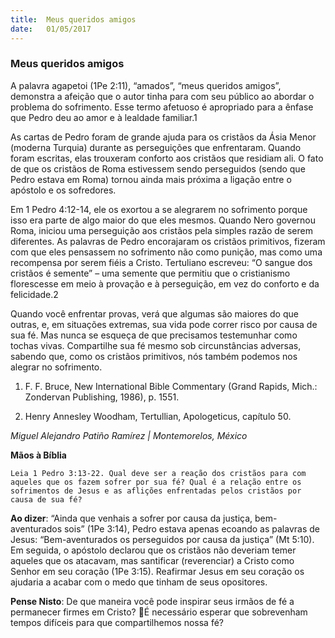 ```yaml
---
title:  Meus queridos amigos
date:   01/05/2017
---
```


### Meus queridos amigos

A palavra agapetoi (1Pe 2:11), “amados”, “meus queridos amigos”, demonstra a afeição que o autor tinha para com seu público ao abordar o problema do sofrimento. Esse termo afetuoso é apropriado para a ênfase que Pedro deu ao amor e à lealdade familiar.1

As cartas de Pedro foram de grande ajuda para os cristãos da Ásia Menor (moderna Turquia) durante as perseguições que enfrentaram. Quando foram escritas, elas trouxeram conforto aos cristãos que residiam ali. O fato de que os cristãos de Roma estivessem sendo perseguidos (sendo que Pedro estava em Roma) tornou ainda mais próxima a ligação entre o apóstolo e os sofredores.

Em 1 Pedro 4:12-14, ele os exortou a se alegrarem no sofrimento porque isso era parte de algo maior do que eles mesmos. Quando Nero governou Roma, iniciou uma perseguição aos cristãos pela simples razão de serem diferentes. As palavras de Pedro encorajaram os cristãos primitivos, fizeram com que eles pensassem no sofrimento não como punição, mas como uma recompensa por serem fiéis a Cristo. Tertuliano escreveu: “O sangue dos cristãos é semente” – uma semente que permitiu que o cristianismo florescesse em meio à provação e à perseguição, em vez do conforto e da felicidade.2

Quando você enfrentar provas, verá que algumas são maiores do que outras, e, em situações extremas, sua vida pode correr risco por causa de sua fé. Mas nunca se esqueça de que precisamos testemunhar como tochas vivas. Compartilhe sua fé mesmo sob circunstâncias adversas, sabendo que, como os cristãos primitivos, nós também podemos nos alegrar no sofrimento.

1. F. F. Bruce, New International Bible Commentary (Grand Rapids, Mich.: Zondervan Publishing, 1986), p. 1551.

2. Henry Annesley Woodham, Tertullian, Apologeticus, capítulo 50.

_Miguel Alejandro Patiño Ramírez | Montemorelos, México_

**Mãos à Bíblia**

`Leia 1 Pedro 3:13-22. Qual deve ser a reação dos cristãos para com aqueles que os fazem sofrer por sua fé? Qual é a relação entre os sofrimentos de Jesus e as aflições enfrentadas pelos cristãos por causa de sua fé?`

**Ao dizer**: “Ainda que venhais a sofrer por causa da justiça, bem-aventurados sois” (1Pe 3:14), Pedro estava apenas ecoando as palavras de Jesus: “Bem-aventurados os perseguidos por causa da justiça” (Mt 5:10). Em seguida, o apóstolo declarou que os cristãos não deveriam temer aqueles que os atacavam, mas santificar (reverenciar) a Cristo como Senhor em seu coração (1Pe 3:15). Reafirmar Jesus em seu coração os ajudaria a acabar com o medo que tinham de seus opositores.

**Pense Nisto**: De que maneira você pode inspirar seus irmãos de fé a permanecer firmes em Cristo? É necessário esperar que sobrevenham tempos difíceis para que compartilhemos nossa fé?